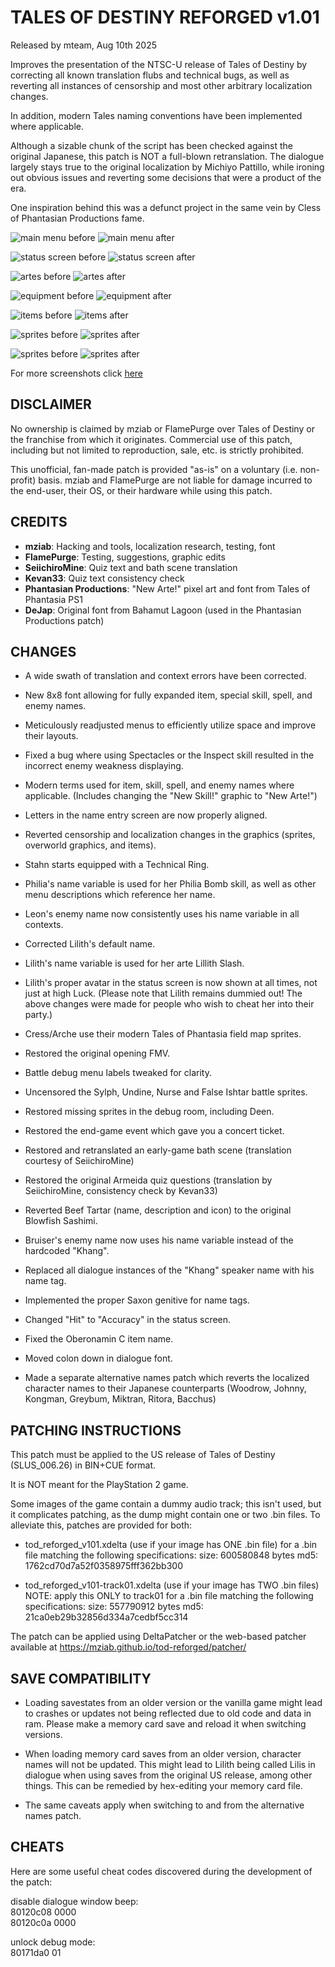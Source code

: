 # TALES OF DESTINY REFORGED v1.01
Released by mteam, Aug 10th 2025

Improves the presentation of the NTSC-U release of Tales of Destiny by correcting all known translation flubs and technical bugs, as well as reverting all instances of censorship and most other arbitrary localization changes.

In addition, modern Tales naming conventions have been implemented where applicable.

Although a sizable chunk of the script has been checked against the original Japanese, this patch is NOT a full-blown retranslation. The dialogue largely stays true to the original localization by Michiyo Pattillo, while ironing out obvious issues and reverting some decisions that were a product of the era.

One inspiration behind this was a defunct project in the same vein by Cless of Phantasian Productions fame.

![main menu before](https://mziab.github.io/tod-reforged/img/main1.png) ![main menu after](https://mziab.github.io/tod-reforged/img/main2.png)

![status screen before](https://mziab.github.io/tod-reforged/img/status1.png) ![status screen after](https://mziab.github.io/tod-reforged/img/status2.png)

![artes before](https://mziab.github.io/tod-reforged/img/sartes1.png) ![artes after](https://mziab.github.io/tod-reforged/img/sartes2.png)

![equipment before](https://mziab.github.io/tod-reforged/img/equip1.png) ![equipment after](https://mziab.github.io/tod-reforged/img/equip2.png)

![items before](https://mziab.github.io/tod-reforged/img/items1.png) ![items after](https://mziab.github.io/tod-reforged/img/items2.png)

![sprites before](https://mziab.github.io/tod-reforged/img/bunny1.png) ![sprites after](https://mziab.github.io/tod-reforged/img/bunny2.png)

![sprites before](https://mziab.github.io/tod-reforged/img/cat1.png) ![sprites after](https://mziab.github.io/tod-reforged/img/cat2.png)

For more screenshots click [here](https://mziab.github.io/tod-reforged/)

DISCLAIMER
----------
No ownership is claimed by mziab or FlamePurge over Tales of Destiny or the franchise from which it originates. Commercial use of this patch, including but not limited to reproduction, sale, etc. is strictly prohibited.

This unofficial, fan-made patch is provided "as-is" on a voluntary (i.e. non-profit) basis. mziab and FlamePurge are not liable for damage incurred to the end-user, their OS, or their hardware while using this patch.

CREDITS
-------
- **mziab**: Hacking and tools, localization research, testing, font
- **FlamePurge**: Testing, suggestions, graphic edits
- **SeiichiroMine**: Quiz text and bath scene translation
- **Kevan33**: Quiz text consistency check
- **Phantasian Productions**: "New Arte!" pixel art and font from Tales of Phantasia PS1
- **DeJap**: Original font from Bahamut Lagoon (used in the Phantasian Productions patch)

CHANGES
-------
- A wide swath of translation and context errors have been corrected.

- New 8x8 font allowing for fully expanded item, special skill, spell, and enemy names.

- Meticulously readjusted menus to efficiently utilize space and improve their layouts.

- Fixed a bug where using Spectacles or the Inspect skill resulted in the incorrect enemy weakness displaying.
  
- Modern terms used for item, skill, spell, and enemy names where applicable. (Includes changing the "New Skill!" graphic to "New Arte!")

- Letters in the name entry screen are now properly aligned.

- Reverted censorship and localization changes in the graphics (sprites, overworld graphics, and items).

- Stahn starts equipped with a Technical Ring.

- Philia's name variable is used for her Philia Bomb skill, as well as other menu descriptions which reference her name.

- Leon's enemy name now consistently uses his name variable in all contexts.

- Corrected Lilith's default name.

- Lilith's name variable is used for her arte Lillith Slash.

- Lilith's proper avatar in the status screen is now shown at all times, not just at high Luck.
  (Please note that Lilith remains dummied out! The above changes were made for people who wish to cheat her into their party.)
  
- Cress/Arche use their modern Tales of Phantasia field map sprites.

- Restored the original opening FMV.

- Battle debug menu labels tweaked for clarity.

- Uncensored the Sylph, Undine, Nurse and False Ishtar battle sprites.

- Restored missing sprites in the debug room, including Deen.

- Restored the end-game event which gave you a concert ticket.

- Restored and retranslated an early-game bath scene (translation courtesy of SeiichiroMine)

- Restored the original Armeida quiz questions (translation by SeiichiroMine, consistency check by Kevan33)

- Reverted Beef Tartar (name, description and icon) to the original Blowfish Sashimi.

- Bruiser's enemy name now uses his name variable instead of the hardcoded "Khang".

- Replaced all dialogue instances of the "Khang" speaker name with his name tag.

- Implemented the proper Saxon genitive for name tags.

- Changed "Hit" to "Accuracy" in the status screen.

- Fixed the Oberonamin C item name.

- Moved colon down in dialogue font.

- Made a separate alternative names patch which reverts the localized character names to their Japanese counterparts (Woodrow, Johnny, Kongman, Greybum, Miktran, Ritora, Bacchus)

PATCHING INSTRUCTIONS
---------------------
This patch must be applied to the US release of Tales of Destiny (SLUS_006.26) in BIN+CUE format.

It is NOT meant for the PlayStation 2 game.

Some images of the game contain a dummy audio track; this isn't used, but it complicates patching, as the dump might contain one or two .bin files.
To alleviate this, patches are provided for both:

- tod_reforged_v101.xdelta (use if your image has ONE .bin file)
  for a .bin file matching the following specifications:
    size: 600580848 bytes
    md5:  1762cd70d7a52f0358975fff362bb300

- tod_reforged_v101-track01.xdelta (use if your image has TWO .bin files)
  NOTE: apply this ONLY to track01
  for a .bin file matching the following specifications:
    size: 557790912 bytes
    md5:  21ca0eb29b32856d334a7cedbf5cc314

The patch can be applied using DeltaPatcher or the web-based patcher
available at https://mziab.github.io/tod-reforged/patcher/

SAVE COMPATIBILITY
------------------

- Loading savestates from an older version or the vanilla game might lead to crashes or updates not being reflected due to old code and data in ram. Please make a memory card save and reload it when switching versions.

- When loading memory card saves from an older version, character names will not be updated. This might lead to Lilith being called Lilis in dialogue when using saves from the original US release, among other things. This can be remedied by hex-editing your memory card file.

- The same caveats apply when switching to and from the alternative names patch.

CHEATS
------

Here are some useful cheat codes discovered during the development of the patch:

disable dialogue window beep: \
80120c08 0000 \
80120c0a 0000

unlock debug mode: \
80171da0 01
